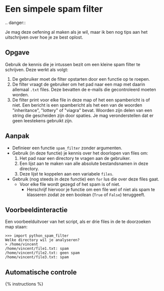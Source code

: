 # Een simpele spam filter

.. danger::

   Je mag deze oefening al maken als je wil, maar ik ben nog tips aan het uitschrijven over hoe je ze best oplost.

## Opgave
Gebruik de kennis die je intussen bezit om een kleine spam filter te schrijven. Deze werkt als volgt:

1. De gebruiker moet de filter opstarten door een functie op te roepen.
2. De filter vraagt de gebruiker om het pad naar een map met daarin allemaal `.txt` files. Deze bevatten de e-mails die gecontroleerd moeten worden.
3. De filter print voor elke file in deze map of het een spambericht is of niet. Een bericht is een spambericht als het een van de woorden "inheritance", "lottery" of "viagra" bevat. Woorden zijn delen van een string die gescheiden zijn door spaties. Je mag veronderstellen dat er geen leestekens gebruikt zijn.

## Aanpak
- Definieer een functie `spam_filter` zonder argumenten.
- Gebruik (in deze functie) je kennis over het doorlopen van files om:
  1. Het pad naar een directory te vragen aan de gebruiker.
  2. Een lijst aan te maken van alle absolute bestandsnamen in deze directory.
  3. Deze lijst te koppelen aan een variabele `files`.
- Gebruik (nog steeds in deze functie) een `for` lus die over deze files gaat.
  - Voor elke file wordt gezegd of het spam is of niet.
    - Herschrijf hiervoor je functie om een file wel of niet als spam te klasseren zodat ze een boolean (`True` of `False`) teruggeeft.

## Voorbeeldinteractie
Een voorbeelduitvoer van het script, als er drie files in de te doorzoeken map staan:

```text
>>> import python_spam_filter
Welke directory wil je analyseren?
> /home/vincent
/home/vincent/file1.txt: spam
/home/vincent/file2.txt: geen spam
/home/vincent/file3.txt: spam
```

## Automatische controle
{% instructions %}
